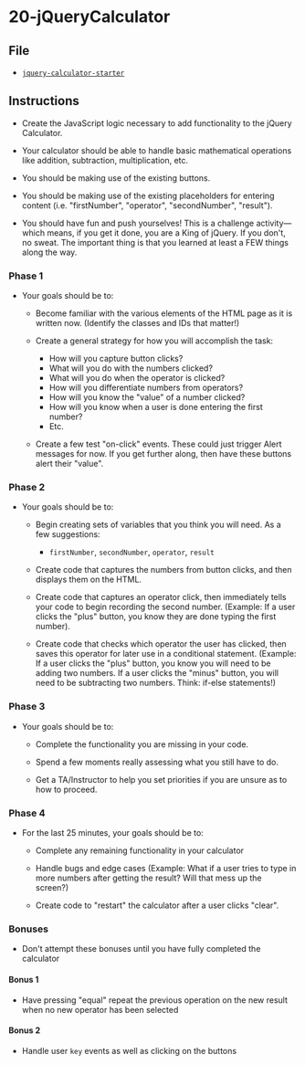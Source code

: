 # 20-jQueryCalculator

## File

- [`jquery-calculator-starter`](Unsolved/jquery-calculator.html)

## Instructions

- Create the JavaScript logic necessary to add functionality to the jQuery Calculator.

- Your calculator should be able to handle basic mathematical operations like addition, subtraction, multiplication, etc.

- You should be making use of the existing buttons.

- You should be making use of the existing placeholders for entering content (i.e. "firstNumber", "operator", "secondNumber", "result").

- You should have fun and push yourselves! This is a challenge activity—which means, if you get it done, you are a King of jQuery. If you don't, no sweat. The important thing is that you learned at least a FEW things along the way.

### Phase 1

- Your goals should be to:

  - Become familiar with the various elements of the HTML page as it is written now. (Identify the classes and IDs that matter!)

  - Create a general strategy for how you will accomplish the task:

    - How will you capture button clicks?
    - What will you do with the numbers clicked?
    - What will you do when the operator is clicked?
    - How will you differentiate numbers from operators?
    - How will you know the "value" of a number clicked?
    - How will you know when a user is done entering the first number?
    - Etc.

  - Create a few test "on-click" events. These could just trigger Alert messages for now. If you get further along, then have these buttons alert their "value".

### Phase 2

- Your goals should be to:

  - Begin creating sets of variables that you think you will need. As a few suggestions:

    - `firstNumber`, `secondNumber`, `operator`, `result`

  - Create code that captures the numbers from button clicks, and then displays them on the HTML.

  - Create code that captures an operator click, then immediately tells your code to begin recording the second number. (Example: If a user clicks the "plus" button, you know they are done typing the first number).

  - Create code that checks which operator the user has clicked, then saves this operator for later use in a conditional statement. (Example: If a user clicks the "plus" button, you know you will need to be adding two numbers. If a user clicks the "minus" button, you will need to be subtracting two numbers. Think: if-else statements!)

### Phase 3

- Your goals should be to:

  - Complete the functionality you are missing in your code.

  - Spend a few moments really assessing what you still have to do.

  - Get a TA/Instructor to help you set priorities if you are unsure as to how to proceed.

### Phase 4

- For the last 25 minutes, your goals should be to:

  - Complete any remaining functionality in your calculator

  - Handle bugs and edge cases (Example: What if a user tries to type in more numbers after getting the result? Will that mess up the screen?)

  - Create code to "restart" the calculator after a user clicks "clear".

### Bonuses

- Don't attempt these bonuses until you have fully completed the calculator

#### Bonus 1

- Have pressing "equal" repeat the previous operation on the new result when no new operator has been selected

#### Bonus 2

- Handle user `key` events as well as clicking on the buttons

